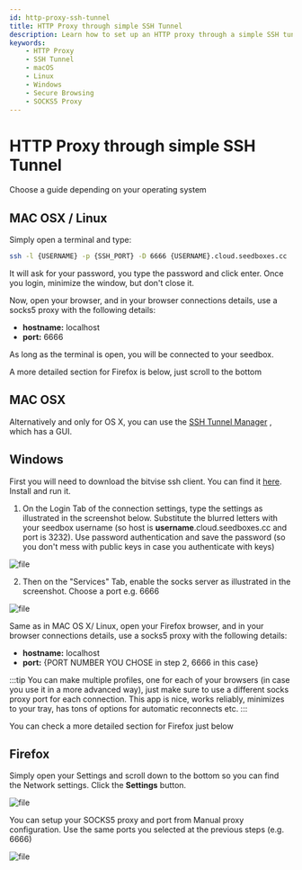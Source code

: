 ```yaml
---
id: http-proxy-ssh-tunnel
title: HTTP Proxy through simple SSH Tunnel
description: Learn how to set up an HTTP proxy through a simple SSH tunnel on macOS, Linux, and Windows. Follow our step-by-step guide for secure browsing.
keywords:
    - HTTP Proxy
    - SSH Tunnel
    - macOS
    - Linux
    - Windows
    - Secure Browsing
    - SOCKS5 Proxy
---
```


# HTTP Proxy through simple SSH Tunnel

Choose a guide depending on your operating system

## MAC OSX / Linux

Simply open a terminal and type:
```bash
ssh -l {USERNAME} -p {SSH_PORT} -D 6666 {USERNAME}.cloud.seedboxes.cc
```

It will ask for your password, you type the password and click enter. Once you login, minimize the window, but don't close it. 

Now, open your browser, and in your browser connections details, use a socks5 proxy with the following details:

* **hostname:** localhost
* **port:** 6666

 As long as the terminal is open, you will be connected to your seedbox.
 
 A more detailed section for Firefox is below, just scroll to the bottom

## MAC OSX
Alternatively and only for OS X, you can use the [SSH Tunnel Manager](https://www.tynsoe.org/v2/stm/) , which has a GUI.

## Windows

First you will need to download the bitvise ssh client. You can find it [here](https://www.bitvise.com/ssh-client-download). Install and run it.

1) On the Login Tab of the connection settings, type the settings as illustrated in the screenshot below. Substitute the blurred letters with your seedbox username (so host is **username**.cloud.seedboxes.cc and port is 3232). Use password authentication and save the password (so you don't mess with public keys in case you authenticate with keys)

![file](https://rapiddot-support-community-uploads.s3.amazonaws.com/uploads/image-1677222177145.png)

2) Then on the "Services" Tab, enable the socks server as illustrated in the screenshot. Choose a port e.g. 6666

![file](https://rapiddot-support-community-uploads.s3.amazonaws.com/uploads/image-1677224281535.png)

Same as in MAC OS X/ Linux, open your Firefox browser, and in your browser connections details, use a socks5 proxy with the following details:

* **hostname:** localhost
* **port:** \{PORT NUMBER YOU CHOSE in step 2, 6666 in this case\}

:::tip
You can make multiple profiles, one for each of your browsers (in case you use it in a more advanced way), just make sure to use a different socks proxy port for each connection.
This app is nice, works reliably, minimizes to your tray, has tons of options for automatic reconnects etc.
:::

You can check a more detailed section for Firefox just below

## Firefox

Simply open your Settings and scroll down to the bottom so you can find the Network settings. Click the **Settings** button.

![file](https://rapiddot-support-community-uploads.s3.amazonaws.com/uploads/image-1677222755949.png)

You can setup your SOCKS5 proxy and port from Manual proxy configuration. Use the same ports you selected at the previous steps (e.g. 6666)

![file](https://rapiddot-support-community-uploads.s3.amazonaws.com/uploads/image-1677222780751.png)
